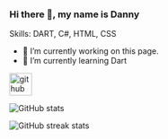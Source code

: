 ### Hi there 👋, my name is Danny

Skills: DART, C#, HTML, CSS

- 🔭 I’m currently working on this page. 
- 🌱 I’m currently learning Dart 


[<img src='https://cdn.jsdelivr.net/npm/simple-icons@3.0.1/icons/github.svg' alt='github' height='40'>](https://github.com/Danny-Quezada)  

![GitHub stats](https://github-readme-stats.vercel.app/api?username=Danny-Quezada&show_icons=true)  

![GitHub streak stats](https://github-readme-streak-stats.herokuapp.com/?user=Danny-Quezada)  

